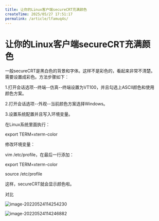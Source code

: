 ```yaml
---
title: 让你的Linux客户端secureCRT充满颜色
createTime: 2025/05/27 17:51:17
permalink: /article/lfamuq4s/
---
```

# 让你的Linux客户端secureCRT充满颜色

一般secureCRT是黑白色的背景和字体。这样不是彩色的，看起来非常不清楚。需要设置成彩色。方法步骤如下：

1.打开会话选项--终端--仿真--终端设置为VT100，并且勾选上ASCII颜色和使用颜色方案。

2.打开会话选项--外观--当前颜色方案选择Windows。

3.设置系统配置并且写入环境变量。

在Linux系统里面执行：

export TERM=xterm-color

修改环境变量：

vim /etc/profile，在最后一行添加：

export TERM=xterm-color

source /etc/profile

这样，secureCRT就会显示颜色啦。

对比

![image-20220524114254230](https://imgoss.xgss.net/picgo/image-20220524114254230.png?aliyun)

![image-20220524114246882](https://imgoss.xgss.net/picgo/image-20220524114246882.png?aliyun)